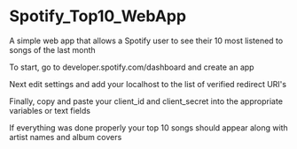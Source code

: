 # Spotify_Top10_WebApp
A simple web app that allows a Spotify user to see their 10 most listened to songs of the last month

To start, go to developer.spotify.com/dashboard and create an app

Next edit settings and add your localhost to the list of verified redirect URI's

Finally, copy and paste your client_id and client_secret into the appropriate variables or text fields

If everything was done properly your top 10 songs should appear along with artist names and album covers

